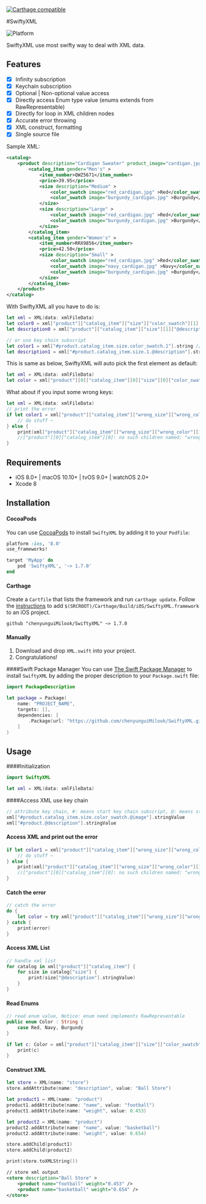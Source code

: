 [![Carthage compatible](https://img.shields.io/badge/Carthage-compatible-4BC51D.svg?style=flat)](https://github.com/Carthage/Carthage)

#SwiftyXML

 ![Platform](https://img.shields.io/badge/platforms-iOS%208.0+%20%7C%20macOS%2010.10+%20%7C%20tvOS%209.0+%20%7C%20watchOS%202.0+-333333.svg)

SwiftyXML use most swifty way to deal with XML data.

## Features

- [x] Infinity subscription
- [x] Keychain subscription
- [x] Optional | Non-optional value access
- [x] Directly access Enum type value (enums extends from RawRepresentable)
- [x] Directly for loop in XML children nodes
- [x] Accurate error throwing
- [x] XML construct, formatting
- [x] Single source file

Sample XML: 

```xml
<catalog>
	<product description="Cardigan Sweater" product_image="cardigan.jpg" >
		<catalog_item gender="Men's" >
			<item_number>QWZ5671</item_number>
			<price>39.95</price>
			<size description="Medium" >
				<color_swatch image="red_cardigan.jpg" >Red</color_swatch>
				<color_swatch image="burgundy_cardigan.jpg" >Burgundy</color_swatch>
			</size>
			<size description="Large" >
				<color_swatch image="red_cardigan.jpg" >Red</color_swatch>
				<color_swatch image="burgundy_cardigan.jpg" >Burgundy</color_swatch>
			</size>
		</catalog_item>
		<catalog_item gender="Women's" >
			<item_number>RRX9856</item_number>
			<price>42.50</price>
			<size description="Small" >
				<color_swatch image="red_cardigan.jpg" >Red</color_swatch>
				<color_swatch image="navy_cardigan.jpg" >Navy</color_swatch>
				<color_swatch image="burgundy_cardigan.jpg" >Burgundy</color_swatch>
			</size>
		</catalog_item>
	</product>
</catalog>
```

With SwiftyXML all you have to do is:

```swift
let xml = XML(data: xmlFileData)
let color0 = xml["product"]["catalog_item"]["size"]["color_swatch"][1].string //"Burgundy"
let description0 = xml["product"]["catalog_item"]["size"][1]["@description"].string //"Large"

// or use key chain subscript
let color1 = xml["#product.catalog_item.size.color_swatch.1"].string //"Burgundy"
let description1 = xml["#product.catalog_item.size.1.@description"].string //"Large"
```

This is same as below, SwiftyXML will auto pick the first element as default: 

```swift
let xml = XML(data: xmlFileData)
let color = xml["product"][0]["catalog_item"][0]["size"][0]["color_swatch"][1].string //return "Burgundy"
```

What about if you input some wrong keys:

```swift
let xml = XML(data: xmlFileData)
// print the error
if let color1 = xml["product"]["catalog_item"]["wrong_size"]["wrong_color"][1].xml {
    // do stuff ~
} else {
    print(xml["product"]["catalog_item"]["wrong_size"]["wrong_color"][1].error)
    //["product"][0]["catalog_item"][0]: no such children named: "wrong_size"
}
```

## Requirements

- iOS 8.0+ | macOS 10.10+ | tvOS 9.0+ | watchOS 2.0+
- Xcode 8

## Installation

#### CocoaPods
You can use [CocoaPods](http://cocoapods.org/) to install `SwiftyXML` by adding it to your `Podfile`:

```ruby
platform :ios, '8.0'
use_frameworks!

target 'MyApp' do
    pod 'SwiftyXML', '~> 1.7.0'
end
```

#### Carthage
Create a `Cartfile` that lists the framework and run `carthage update`. Follow the [instructions](https://github.com/Carthage/Carthage#if-youre-building-for-ios) to add `$(SRCROOT)/Carthage/Build/iOS/SwiftyXML.framework` to an iOS project.

```
github "chenyunguiMilook/SwiftyXML" ~> 1.7.0
```
#### Manually
1. Download and drop ```XML.swift``` into your project.  
2. Congratulations!  


####Swift Package Manager
You can use [The Swift Package Manager](https://swift.org/package-manager) to install `SwiftyXML` by adding the proper description to your `Package.swift` file:
```swift
import PackageDescription

let package = Package(
    name: "PROJECT_NAME",
    targets: [],
    dependencies: [
        .Package(url: "https://github.com/chenyunguiMilook/SwiftyXML.git", majorVersion: 1, minor: 7)
    ]
)
```

## Usage

####Initialization
```swift
import SwiftyXML
```
```swift
let xml = XML(data: xmlFileData)
```
####Access XML use key chain

```swift
// attribute key chain, #: means start key chain subscript, @: means start attribute subscript
xml["#product.catalog_item.size.color_swatch.@image"].stringValue
xml["#product.@description"].stringValue
```

#### Access XML and print out the error

```swift
if let color1 = xml["product"]["catalog_item"]["wrong_size"]["wrong_color"][1].xml {
    // do stuff ~
} else {
    print(xml["product"]["catalog_item"]["wrong_size"]["wrong_color"][1].error)
    //["product"][0]["catalog_item"][0]: no such children named: "wrong_size"
}
```

#### Catch the error 

```swift
// catch the error
do {
    let color = try xml["product"]["catalog_item"]["wrong_size"]["wrong_color"][1].getXML()
} catch {
    print(error)
}
```

#### Access XML List

```swift
// handle xml list
for catalog in xml["product"]["catalog_item"] {
    for size in catalog["size"] {
        print(size["@description"].stringValue)
    }
}
```
#### Read Enums

```Swift
// read enum value, Notice: enum need implements RawRepresentable
public enum Color : String {
    case Red, Navy, Burgundy
}

if let c: Color = xml["product"]["catalog_item"]["size"]["color_swatch"].enum() {
    print(c)
}
```

#### Construct XML

```swift
let store = XML(name: "store")
store.addAttribute(name: "description", value: "Ball Store")

let product1 = XML(name: "product")
product1.addAttribute(name: "name", value: "football")
product1.addAttribute(name: "weight", value: 0.453)

let product2 = XML(name: "product")
product2.addAttribute(name: "name", value: "basketball")
product2.addAttribute(name: "weight", value: 0.654)

store.addChild(product1)
store.addChild(product2)

print(store.toXMLString())
```

```xml
// store xml output
<store description="Ball Store" >
	<product name="football" weight="0.453" />
	<product name="basketball" weight="0.654" />
</store>
```


